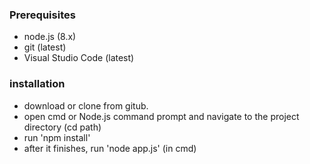 ### Prerequisites

- node.js (8.x)
- git (latest)
- Visual Studio Code (latest)

### installation

- download or clone from gitub. 
- open cmd or Node.js command prompt and navigate to the project directory  (cd path)
- run 'npm install' 
- after it finishes, run 'node app.js' (in cmd)
